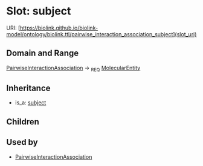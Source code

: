 # Slot: subject




URI: [https://biolink.github.io/biolink-model/ontology/biolink.ttl/pairwise_interaction_association_subject](slot_uri)
## Domain and Range

[PairwiseInteractionAssociation](PairwiseInteractionAssociation.md) ->  <sub>REQ</sub> [MolecularEntity](MolecularEntity.md)
## Inheritance

 *  is_a: [subject](subject.md)
## Children

## Used by

 * [PairwiseInteractionAssociation](PairwiseInteractionAssociation.md)
